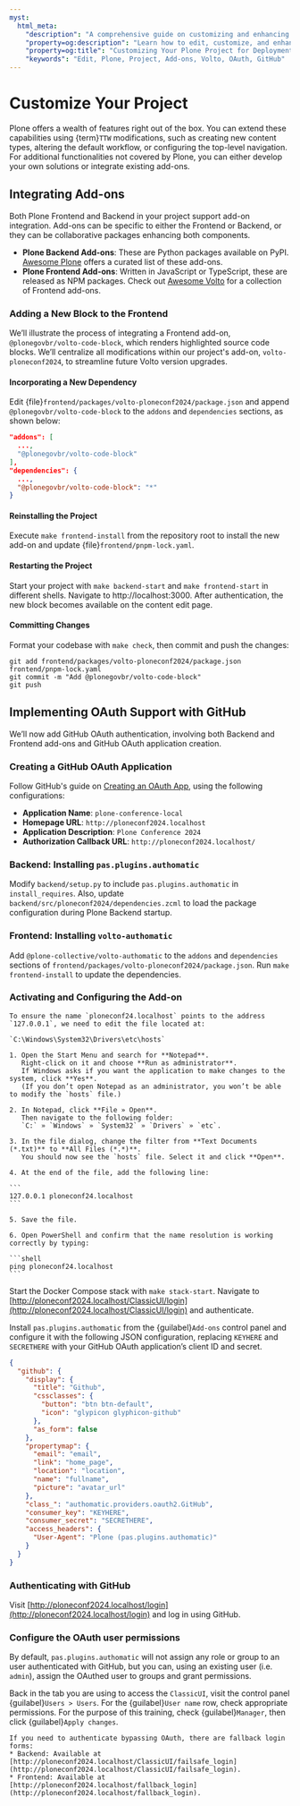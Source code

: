 ```yaml
---
myst:
  html_meta:
    "description": "A comprehensive guide on customizing and enhancing your Plone project for deployment."
    "property=og:description": "Learn how to edit, customize, and enhance your Plone project for optimal deployment."
    "property=og:title": "Customizing Your Plone Project for Deployment"
    "keywords": "Edit, Plone, Project, Add-ons, Volto, OAuth, GitHub"
---
```


# Customize Your Project

Plone offers a wealth of features right out of the box. You can extend these capabilities using {term}`TTW` modifications, such as creating new content types, altering the default workflow, or configuring the top-level navigation. For additional functionalities not covered by Plone, you can either develop your own solutions or integrate existing add-ons.

## Integrating Add-ons

Both Plone Frontend and Backend in your project support add-on integration. Add-ons can be specific to either the Frontend or Backend, or they can be collaborative packages enhancing both components.

- **Plone Backend Add-ons**: These are Python packages available on PyPI. [Awesome Plone](https://github.com/collective/awesome-plone) offers a curated list of these add-ons.
- **Plone Frontend Add-ons**: Written in JavaScript or TypeScript, these are released as NPM packages. Check out [Awesome Volto](https://github.com/collective/awesome-volto) for a collection of Frontend add-ons.

### Adding a New Block to the Frontend

We’ll illustrate the process of integrating a Frontend add-on, `@plonegovbr/volto-code-block`, which renders highlighted source code blocks. We’ll centralize all modifications within our project's add-on, `volto-ploneconf2024`, to streamline future Volto version upgrades.

#### Incorporating a New Dependency

Edit {file}`frontend/packages/volto-ploneconf2024/package.json` and append `@plonegovbr/volto-code-block` to the `addons` and `dependencies` sections, as shown below:

```json
"addons": [
  ...,
  "@plonegovbr/volto-code-block"
],
"dependencies": {
  ...,
  "@plonegovbr/volto-code-block": "*"
}
```

#### Reinstalling the Project

Execute `make frontend-install` from the repository root to install the new add-on and update {file}`frontend/pnpm-lock.yaml`.

#### Restarting the Project

Start your project with `make backend-start` and `make frontend-start` in different shells.
Navigate to http://localhost:3000.
After authentication, the new block becomes available on the content edit page.

#### Committing Changes

Format your codebase with `make check`, then commit and push the changes:

```shell
git add frontend/packages/volto-ploneconf2024/package.json frontend/pnpm-lock.yaml
git commit -m "Add @plonegovbr/volto-code-block"
git push
```

## Implementing OAuth Support with GitHub

We’ll now add GitHub OAuth authentication, involving both Backend and Frontend add-ons and GitHub OAuth application creation.

### Creating a GitHub OAuth Application

Follow GitHub's guide on [Creating an OAuth App](https://docs.github.com/en/apps/oauth-apps/building-oauth-apps/creating-an-oauth-app), using the following configurations:

- **Application Name**: `plone-conference-local`
- **Homepage URL**: `http://ploneconf2024.localhost`
- **Application Description**: `Plone Conference 2024`
- **Authorization Callback URL**: `http://ploneconf2024.localhost/`

### Backend: Installing `pas.plugins.authomatic`

Modify `backend/setup.py` to include `pas.plugins.authomatic` in `install_requires`. Also, update `backend/src/ploneconf2024/dependencies.zcml` to load the package configuration during Plone Backend startup.

### Frontend: Installing `volto-authomatic`

Add `@plone-collective/volto-authomatic` to the `addons` and `dependencies` sections of `frontend/packages/volto-ploneconf2024/package.json`. Run `make frontend-install` to update the dependencies.

### Activating and Configuring the Add-on

````{note}
To ensure the name `ploneconf24.localhost` points to the address `127.0.0.1`, we need to edit the file located at:

`C:\Windows\System32\Drivers\etc\hosts`

1. Open the Start Menu and search for **Notepad**.
   Right-click on it and choose **Run as administrator**.
   If Windows asks if you want the application to make changes to the system, click **Yes**.
   (If you don’t open Notepad as an administrator, you won’t be able to modify the `hosts` file.)

2. In Notepad, click **File » Open**.
   Then navigate to the following folder:
   `C:` » `Windows` » `System32` » `Drivers` » `etc`.

3. In the file dialog, change the filter from **Text Documents (*.txt)** to **All Files (*.*)**.
   You should now see the `hosts` file. Select it and click **Open**.

4. At the end of the file, add the following line:

```
127.0.0.1 ploneconf24.localhost
```

5. Save the file.

6. Open PowerShell and confirm that the name resolution is working correctly by typing:

```shell
ping ploneconf24.localhost
```
````

Start the Docker Compose stack with `make stack-start`. Navigate to [http://ploneconf2024.localhost/ClassicUI/login](http://ploneconf2024.localhost/ClassicUI/login) and authenticate.

Install `pas.plugins.authomatic` from the {guilabel}`Add-ons` control panel and configure it with the following JSON configuration, replacing `KEYHERE` and `SECRETHERE` with your GitHub OAuth application’s client ID and secret.

```json
{
  "github": {
    "display": {
      "title": "Github",
      "cssclasses": {
        "button": "btn btn-default",
        "icon": "glypicon glyphicon-github"
      },
      "as_form": false
    },
    "propertymap": {
      "email": "email",
      "link": "home_page",
      "location": "location",
      "name": "fullname",
      "picture": "avatar_url"
    },
    "class_": "authomatic.providers.oauth2.GitHub",
    "consumer_key": "KEYHERE",
    "consumer_secret": "SECRETHERE",
    "access_headers": {
      "User-Agent": "Plone (pas.plugins.authomatic)"
    }
  }
}
```

### Authenticating with GitHub

Visit [http://ploneconf2024.localhost/login](http://ploneconf2024.localhost/login) and log in using GitHub.

### Configure the OAuth user permissions

By default, `pas.plugins.authomatic` will not assign any role or group to an user authenticated with GitHub, but you can, using an existing user (i.e. `admin`), assign the OAuthed user to groups and grant permissions.

Back in the tab you are using to access the `ClassicUI`, visit the control panel {guilabel}`Users > Users`.
For the {guilabel}`User name` row, check appropriate permissions.
For the purpose of this training, check {guilabel}`Manager`, then click {guilabel}`Apply changes`.

```{warning}
If you need to authenticate bypassing OAuth, there are fallback login forms:
* Backend: Available at [http://ploneconf2024.localhost/ClassicUI/failsafe_login](http://ploneconf2024.localhost/ClassicUI/failsafe_login).
* Frontend: Available at [http://ploneconf2024.localhost/fallback_login](http://ploneconf2024.localhost/fallback_login).

```
